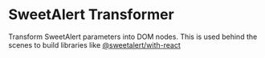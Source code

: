 # SweetAlert Transformer

Transform SweetAlert parameters into DOM nodes. This is used behind the scenes to build libraries like [@sweetalert/with-react](https://github.com/sweetalert/sweetalert-with-react)
